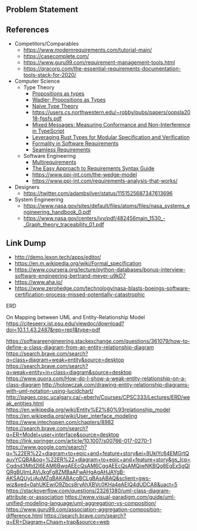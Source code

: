 ## Problem Statement

## References

- Competitors/Comparables
  - https://www.modernrequirements.com/tutorial-main/
  - https://casecomplete.com/
  - https://www.guru99.com/requirement-management-tools.html
  - https://qracorp.com/the-essential-requirements-documentation-tools-stack-for-2020/
- Computer Science
  - Type Theory
    - [Propositions as types](https://www.youtube.com/watch?v=SknxggwRPzU)
    - [Wadler; Propositions as Types](http://lambda-the-ultimate.org/node/4898)
    - [Naïve Type Theory](https://www.youtube.com/watch?v=bNG53SA4n48&feature=youtu.be&t=818)
    - https://users.cs.northwestern.edu/~robby/pubs/papers/oopsla2018-fgsfs.pdf
    - [Mixed Messages: Measuring Conformance and Non-Interference in TypeScript](http://homepages.inf.ed.ac.uk/wadler/papers/mixed-messages/mixed-messages.pdf)
    - [Leveraging Rust Types for Modular Specification and Verification](http://pm.inf.ethz.ch/publications/getpdf.php?bibname=Own&id=AstrauskasMuellerPoliSummers19b.pdf)
    - [Formality in Software Requirements](https://bertrandmeyer.com/2019/11/14/formality-requirements-new-publication/)
    - [Seamless Requirements](https://arxiv.org/pdf/1704.04189.pdf)
  - Software Engineering
    - [Multirequirements](https://homepages.inf.ed.ac.uk/wadler/topics/blame.html)
    - [The Easy Approach to Requirements Syntax Guide](https://cdn2.hubspot.net/hubfs/2367473/LeadGen%20Content/EARS%20-%20The%20Easy%20Approach%20to%20Requirements%20Syntax%20Guide.pdf)
    - https://www.ppi-int.com/the-wedge-model
    - https://www.ppi-int.com/requirements-analysis-that-works/
- Designers
  - https://twitter.com/adambsilver/status/1151525687347613696
- System Engineering
  - https://www.nasa.gov/sites/default/files/atoms/files/nasa_systems_engineering_handbook_0.pdf
  - https://www.nasa.gov/centers/ivv/pdf/482456main_1530_-_Graph_theory_traceability_01.pdf

## Link Dump

- http://demo.lexon.tech/apps/editor/ 
- https://en.m.wikipedia.org/wiki/Formal_specification 
- https://www.coursera.org/lecture/python-databases/bonus-interview-software-engineering-bertrand-meyer-u9kD7 
- https://www.aha.io/
- https://www.zerohedge.com/technology/nasa-blasts-boeings-software-certification-process-missed-potentially-catastrophic


ERD

On Mapping between UML and Entity-Relationship Model
https://citeseerx.ist.psu.edu/viewdoc/download?doi=10.1.1.43.2487&rep=rep1&type=pdf

https://softwareengineering.stackexchange.com/questions/361079/how-to-define-a-class-diagram-from-an-entity-relationship-diagram
https://search.brave.com/search?q=class+diagram+weak+entity&source=desktop
https://search.brave.com/search?q=weak+entity+in+class+diagram&source=desktop
https://www.quora.com/How-do-I-show-a-weak-entity-relationship-on-a-class-diagram
http://holowczak.com/drawing-entity-relationship-diagrams-with-uml-notation-using-lucidchart/
http://pages.cpsc.ucalgary.ca/~eberly/Courses/CPSC333/Lectures/ERD/weak_entities.html
https://en.wikipedia.org/wiki/Entity%E2%80%93relationship_model
https://en.wikipedia.org/wiki/User_interface_modeling
https://www.intechopen.com/chapters/8982
https://search.brave.com/search?q=ER+Model+user+interface&source=desktop
https://link.springer.com/article/10.1007/s00766-017-0270-1
https://www.google.com/search?q=%22ER%22+diagram+to+epic+and+feature+story&ei=8UklYc64EMGrtQauvYCQBA&oq=%22ER%22+diagram+to+epic+and+feature+story&gs_lcp=Cgdnd3Mtd2l6EAM6BwgAEEcQsAM6CggAEEcQsAMQiwNKBQg8EgExSgQIQRgBUImLAViJkgFg8ZMBaAFwAHgAgAHJAYgB-AKSAQUyLjAuMZgBAKABAcgBCLgBAsABAQ&sclient=gws-wiz&ved=0ahUKEwiO9Zbcs8ryAhXBVc0KHa4eAEIQ4dUDCA8&uact=5
https://stackoverflow.com/questions/23261380/uml-class-diagram-attribute-or-association
https://www.visual-paradigm.com/guide/uml-unified-modeling-language/uml-aggregation-vs-composition/
https://www.guru99.com/association-aggregation-composition-difference.html
https://search.brave.com/search?q=ER+Diagram+Chasm+trap&source=web